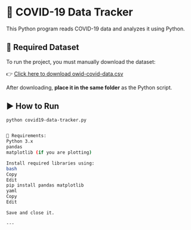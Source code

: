# 🦠 COVID-19 Data Tracker

This Python program reads COVID-19 data and analyzes it using Python.

## 📂 Required Dataset

To run the project, you must manually download the dataset:

👉 [Click here to download owid-covid-data.csv](https://covid.ourworldindata.org/data/owid-covid-data.csv)

After downloading, **place it in the same folder** as the Python script.

## ▶️ How to Run

```bash
python covid19-data-tracker.py


🔧 Requirements:
Python 3.x
pandas
matplotlib (if you are plotting)

Install required libraries using:
bash
Copy
Edit
pip install pandas matplotlib
yaml
Copy
Edit

Save and close it.

---
